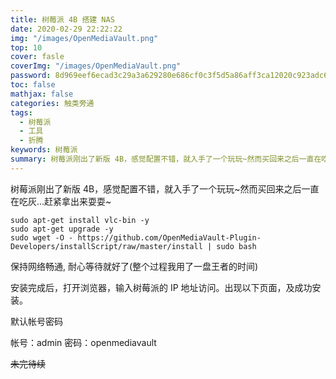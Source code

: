 ```yaml
---
title: 树莓派 4B 搭建 NAS
date: 2020-02-29 22:22:22
img: "/images/OpenMediaVault.png"
top: 10
cover: fasle
coverImg: "/images/OpenMediaVault.png"
password: 8d969eef6ecad3c29a3a629280e686cf0c3f5d5a86aff3ca12020c923adc6c92
toc: false
mathjax: false
categories: 触类旁通
tags:
  - 树莓派
  - 工具
  - 折腾
keywords: 树莓派
summary: 树莓派刚出了新版 4B，感觉配置不错，就入手了一个玩玩~然而买回来之后一直在吃灰...赶紧拿出来耍耍~
---
```


树莓派刚出了新版 4B，感觉配置不错，就入手了一个玩玩\~然而买回来之后一直在吃灰...赶紧拿出来耍耍\~

<!--more-->

```shell
sudo apt-get install vlc-bin -y
sudo apt-get upgrade -y
sudo wget -O - https://github.com/OpenMediaVault-Plugin-Developers/installScript/raw/master/install | sudo bash
```

保持网络畅通, 耐心等待就好了(整个过程我用了一盘王者的时间)

安装完成后，打开浏览器，输入树莓派的 IP 地址访问。出现以下页面，及成功安装。

默认帐号密码

帐号：admin
密码：openmediavault

~~未完待续~~